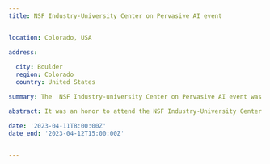 ```yaml
---
title: NSF Industry-University Center on Pervasive AI event


location: Colorado, USA

address:
  
  city: Boulder
  region: Colorado
  country: United States

summary: The  NSF Industry-university Center on Pervasive AI event was held in Boulder, Colorado organized by the University of Colorado-Boulder in collaboration with Oregon State University and Oakland University.

abstract: It was an honor to attend the NSF Industry-University Center on Pervasive AI's industry advisory board event in Colorado, where I had the opportunity to present my research work on 'Context-based Refactoring, About the Relation between Context and Refactoring'. To more achievements! Watch My 1mn pitch! [![Watch the video](./1.jpeg)](https://youtu.be/eNbrB_KoMGg)

date: '2023-04-11T8:00:00Z'
date_end: '2023-04-12T15:00:00Z'


---
```

